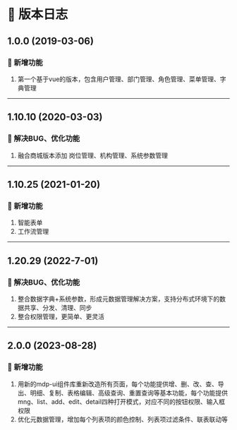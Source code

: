 # 🚀 版本日志

## 1.0.0 (2019-03-06)

### 🐣 新增功能

1. 第一个基于vue的版本，包含用户管理、部门管理、角色管理、菜单管理、字典管理

------

## 1.10.10 (2020-03-03)

### 🐞 解决BUG、优化功能

1. 融合商城版本添加 岗位管理、机构管理、系统参数管理

------

## 1.10.25 (2021-01-20)

### 🐣 新增功能

1. 智能表单
2. 工作流管理

------

## 1.20.29 (2022-7-01)

### 🐞 解决BUG、优化功能

1. 整合数据字典+系统参数，形成元数据管理解决方案，支持分布式环境下的数据共享、分发、清理、同步
2. 整合权限管理，更简单、更灵活

------

## 2.0.0 (2023-08-28)

### 🐣 新增功能

1. 用新的mdp-ui组件库重新改造所有页面，每个功能提供增、删、改、查、导出、明细、复制、表格编辑、高级查询、重置查询等基本功能，每个功能提供mng、list、add、edit、detail四种打开模式，对应不同的按钮权限、输入框权限
2. 优化元数据管理，增加每个列表项的颜色控制、列表项过滤条件、联表联动等